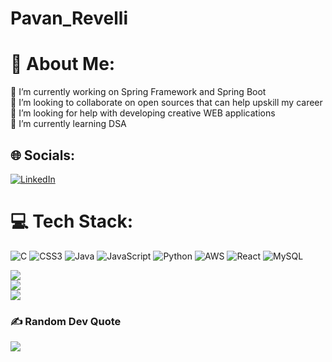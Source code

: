 # Pavan_Revelli
# 💫 About Me:
🔭 I’m currently working on Spring Framework and Spring Boot<br>👯 I’m looking to collaborate on open sources that can help upskill my career<br>🤝 I’m looking for help with developing creative WEB applications<br>🌱 I’m currently learning DSA <br>


## 🌐 Socials:
[![LinkedIn](https://img.shields.io/badge/LinkedIn-%230077B5.svg?logo=linkedin&logoColor=white)](https://www.linkedin.com/in/pavan-revelli-1233b2241/) 

# 💻 Tech Stack:
![C](https://img.shields.io/badge/c-%2300599C.svg?style=plastic&logo=c&logoColor=white) ![CSS3](https://img.shields.io/badge/css3-%231572B6.svg?style=plastic&logo=css3&logoColor=white) ![Java](https://img.shields.io/badge/java-%23ED8B00.svg?style=plastic&logo=java&logoColor=white) ![JavaScript](https://img.shields.io/badge/javascript-%23323330.svg?style=plastic&logo=javascript&logoColor=%23F7DF1E) ![Python](https://img.shields.io/badge/python-3670A0?style=plastic&logo=python&logoColor=ffdd54) ![AWS](https://img.shields.io/badge/AWS-%23FF9900.svg?style=plastic&logo=amazon-aws&logoColor=white) ![React](https://img.shields.io/badge/react-%2320232a.svg?style=plastic&logo=react&logoColor=%2361DAFB) ![MySQL](https://img.shields.io/badge/mysql-%2300f.svg?style=plastic&logo=mysql&logoColor=white) 

![](https://github-readme-stats.vercel.app/api?username=Revellipavan&theme=dark&hide_border=false&include_all_commits=false&count_private=true)<br/>
![](https://github-readme-streak-stats.herokuapp.com/?user=Revellipavan&theme=dark&hide_border=false)<br/>
![](https://github-readme-stats.vercel.app/api/top-langs/?username=Revellipavan&theme=dark&hide_border=false&include_all_commits=false&count_private=true&layout=compact)

### ✍️ Random Dev Quote
![](https://quotes-github-readme.vercel.app/api?type=horizontal&theme=radical)


<!-- Proudly created with GPRM ( https://gprm.itsvg.in ) -->
